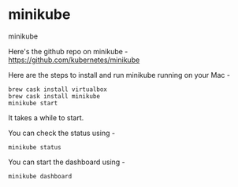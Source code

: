 # minikube
minikube

Here's the github repo on minikube - https://github.com/kubernetes/minikube 

Here are the steps to install and run minikube running on your Mac -

```
brew cask install virtualbox
brew cask install minikube
minikube start
```

It takes a while to start.

You can check the status using -
```
minikube status
```

You can start the dashboard using -
```
minikube dashboard
```

